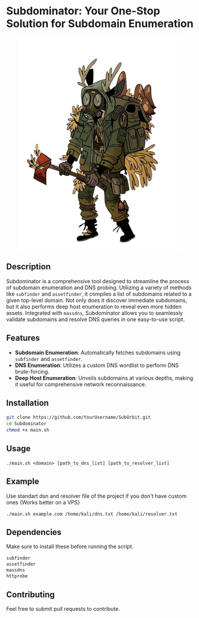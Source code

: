 # Subdominator: Your One-Stop Solution for Subdomain Enumeration

<p align="center">
  <img src="https://raw.githubusercontent.com/Edd13Mora/Subdominator/main/feffac0caa646dfe21e21ea172629c3c-removebg-preview.png">
</p>

## Description

Subdominator is a comprehensive tool designed to streamline the process of subdomain enumeration and DNS probing. Utilizing a variety of methods like `subfinder` and `assetfinder`, it compiles a list of subdomains related to a given top-level domain. Not only does it discover immediate subdomains, but it also performs deep host enumeration to reveal even more hidden assets. Integrated with `massdns`, Subdominator allows you to seamlessly validate subdomains and resolve DNS queries in one easy-to-use script.

## Features

- **Subdomain Enumeration**: Automatically fetches subdomains using `subfinder` and `assetfinder`.
- **DNS Enumeration**: Utilizes a custom DNS wordlist to perform DNS brute-forcing.
- **Deep Host Enumeration**: Unveils subdomains at various depths, making it useful for comprehensive network reconnaissance.

## Installation

```bash
git clone https://github.com/YourUsername/SubOrbit.git
cd Subdominator
chmod +x main.sh
```
## Usage
```
./main.sh <domain> [path_to_dns_list] [path_to_resolver_list]
```
## Example 
Use standart dsn and resolver file of the project if you don't have custom ones
{Works better on a VPS}
```
./main.sh example.com /home/kali/dns.txt /home/kali/resolver.txt
```
## Dependencies

Make sure to install these before running the script.
```
subfinder
assetfinder
massdns
httprobe
```
## Contributing
Feel free to submit pull requests to contribute.
